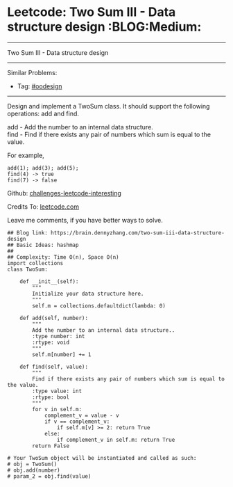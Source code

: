 # Leetcode: Two Sum III - Data structure design     :BLOG:Medium:


---

Two Sum III - Data structure design  

---

Similar Problems:  
-   Tag: [#oodesign](https://brain.dennyzhang.com/tag/oodesign)

---

Design and implement a TwoSum class. It should support the following operations: add and find.  

add - Add the number to an internal data structure.  
find - Find if there exists any pair of numbers which sum is equal to the value.  

For example,  

    add(1); add(3); add(5);
    find(4) -> true
    find(7) -> false

Github: [challenges-leetcode-interesting](https://github.com/DennyZhang/challenges-leetcode-interesting/tree/master/two-sum-iii-data-structure-design)  

Credits To: [leetcode.com](https://leetcode.com/problems/two-sum-iii-data-structure-design/description/)  

Leave me comments, if you have better ways to solve.  

    ## Blog link: https://brain.dennyzhang.com/two-sum-iii-data-structure-design
    ## Basic Ideas: hashmap
    ##
    ## Complexity: Time O(n), Space O(n)
    import collections
    class TwoSum:
    
        def __init__(self):
            """
            Initialize your data structure here.
            """
            self.m = collections.defaultdict(lambda: 0)
    
        def add(self, number):
            """
            Add the number to an internal data structure..
            :type number: int
            :rtype: void
            """
            self.m[number] += 1
    
        def find(self, value):
            """
            Find if there exists any pair of numbers which sum is equal to the value.
            :type value: int
            :rtype: bool
            """
            for v in self.m:
                complement_v = value - v
                if v == complement_v:
                    if self.m[v] >= 2: return True
                else:
                    if complement_v in self.m: return True
            return False
    
    # Your TwoSum object will be instantiated and called as such:
    # obj = TwoSum()
    # obj.add(number)
    # param_2 = obj.find(value)